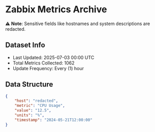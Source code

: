 # Zabbix Metrics Archive

⚠️ **Note**: Sensitive fields like hostnames and system descriptions are redacted.

## Dataset Info
- Last Updated: 2025-07-03 00:00 UTC
- Total Metrics Collected: 1062
- Update Frequency: Every (1) hour

## Data Structure
```json
{
    "host": "redacted",
    "metric": "CPU Usage",
    "value": "12.5",
    "units": "%",
    "timestamp": "2024-05-21T12:00:00"
}
```
